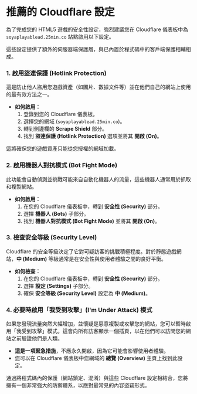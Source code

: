 # 推薦的 Cloudflare 設定

為了完成您的 HTML5 遊戲的安全性設定，強烈建議您在 Cloudflare 儀表板中為 `soyaplayablead.25min.co` 站點啟用以下設定。

這些設定提供了額外的伺服器端保護層，與已內置於程式碼中的客戶端保護相輔相成。

### 1. 啟用盜連保護 (Hotlink Protection)

這是防止他人盜用您遊戲資產（如圖片、數據文件等）並在他們自己的網站上使用的最有效方法之一。

*   **如何啟用：**
    1.  登錄到您的 Cloudflare 儀表板。
    2.  選擇您的網域 (`soyaplayablead.25min.co`)。
    3.  轉到側邊欄的 **Scrape Shield** 部分。
    4.  找到 **盜連保護 (Hotlink Protection)** 選項並將其 **開啟 (On)**。

這將確保您的遊戲資產只能從您授權的網域加載。

### 2. 啟用機器人對抗模式 (Bot Fight Mode)

此功能會自動偵測並挑戰可能來自自動化機器人的流量，這些機器人通常用於抓取和複製網站。

*   **如何啟用：**
    1.  在您的 Cloudflare 儀表板中，轉到 **安全性 (Security)** 部分。
    2.  選擇 **機器人 (Bots)** 子部分。
    3.  找到 **機器人對抗模式 (Bot Fight Mode)** 並將其 **開啟 (On)**。

### 3. 檢查安全等級 (Security Level)

Cloudflare 的安全等級決定了它對可疑訪客的挑戰積極程度。對於靜態遊戲網站，**中 (Medium)** 等級通常是在安全性與使用者體驗之間的良好平衡。

*   **如何檢查：**
    1.  在您的 Cloudflare 儀表板中，轉到 **安全性 (Security)** 部分。
    2.  選擇 **設定 (Settings)** 子部分。
    3.  確保 **安全等級 (Security Level)** 設定為 **中 (Medium)**。

### 4. 必要時啟用「我受到攻擊」(I'm Under Attack) 模式

如果您發現流量突然大幅增加，並懷疑是惡意複製或攻擊您的網站，您可以暫時啟用「我受到攻擊」模式。這會向所有訪客顯示一個插頁，以在他們可以訪問您的網站之前驗證他們是人類。

*   **這是一項緊急措施**，不應永久開啟，因為它可能會影響使用者體驗。
*   您可以在 Cloudflare 儀表板中您網域的 **總覽 (Overview)** 主頁上找到此設定。

通過將程式碼內的保護（網站鎖定、混淆）與這些 Cloudflare 設定相結合，您將擁有一個非常強大的防禦體系，以應對最常見的內容盜竊形式。
